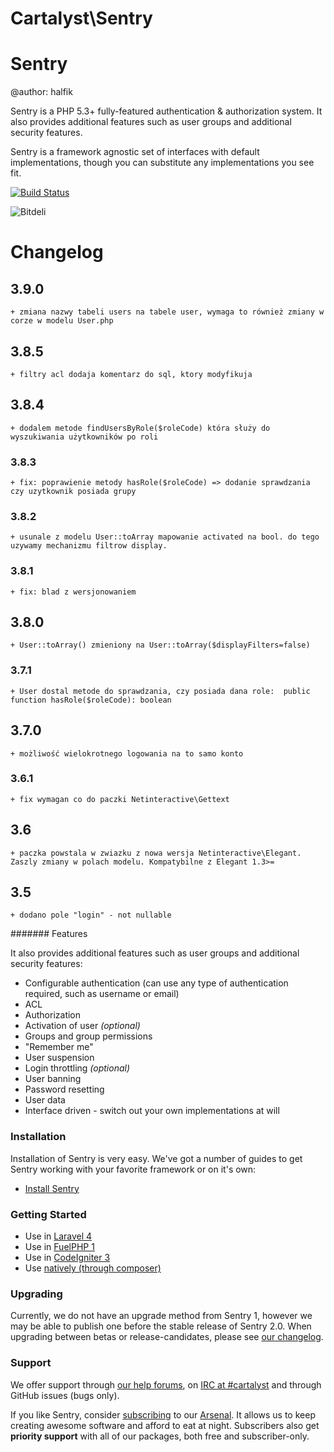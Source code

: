 Cartalyst\Sentry
=====================
# Sentry

@author: halfik

Sentry is a PHP 5.3+ fully-featured authentication & authorization system. It also provides additional features such as user groups and additional security features.

Sentry is a framework agnostic set of interfaces with default implementations, though you can substitute any implementations you see fit.

[![Build Status](https://travis-ci.org/cartalyst/sentry.png?branch=master)](https://travis-ci.org/cartalyst/sentry)

![Bitdeli](https://d2weczhvl823v0.cloudfront.net/cartalyst/sentry/trend.png)

# Changelog

## 3.9.0
    + zmiana nazwy tabeli users na tabele user, wymaga to również zmiany w corze w modelu User.php

## 3.8.5
    + filtry acl dodaja komentarz do sql, ktory modyfikuja

## 3.8.4
    + dodalem metode findUsersByRole($roleCode) która służy do wyszukiwania użytkowników po roli

### 3.8.3
    + fix: poprawienie metody hasRole($roleCode) => dodanie sprawdzania czy uzytkownik posiada grupy

### 3.8.2
    + usunale z modelu User::toArray mapowanie activated na bool. do tego uzywamy mechanizmu filtrow display.

### 3.8.1
    + fix: blad z wersjonowaniem

## 3.8.0
    + User::toArray() zmieniony na User::toArray($displayFilters=false)

### 3.7.1
    + User dostal metode do sprawdzania, czy posiada dana role:  public function hasRole($roleCode): boolean

## 3.7.0
    + możliwość wielokrotnego logowania na to samo konto

### 3.6.1
    + fix wymagan co do paczki Netinteractive\Gettext

## 3.6
    + paczka powstala w zwiazku z nowa wersja Netinteractive\Elegant. Zaszly zmiany w polach modelu. Kompatybilne z Elegant 1.3>=

## 3.5
    + dodano pole "login" - not nullable


####### Features

It also provides additional features such as user groups and additional security features:

- Configurable authentication (can use any type of authentication required, such as username or email)
- ACL
- Authorization
- Activation of user *(optional)*
- Groups and group permissions
- "Remember me"
- User suspension
- Login throttling *(optional)*
- User banning
- Password resetting
- User data
- Interface driven - switch out your own implementations at will

### Installation

Installation of Sentry is very easy. We've got a number of guides to get Sentry working with your favorite framework or on it's own:

- [Install Sentry](https://cartalyst.com/manual/sentry#installation)

### Getting Started

- Use in [Laravel 4](https://cartalyst.com/manual/sentry#laravel-4)
- Use in [FuelPHP 1](https://cartalyst.com/manual/sentry#fuelphp-1.x)
- Use in [CodeIgniter 3](https://cartalyst.com/manual/sentry#codeigniter-3.0-dev)
- Use [natively (through composer)](https://cartalyst.com/manual/sentry#native)

### Upgrading

Currently, we do not have an upgrade method from Sentry 1, however we may be able to publish one before the stable release of Sentry 2.0. When upgrading between betas or release-candidates, please see [our changelog](https://github.com/cartalyst/sentry/blob/master/changelog.md).

### Support

We offer support through [our help forums](http://help.cartalyst.com), on [IRC at #cartalyst](http://webchat.freenode.net/?channels=cartalyst) and through GitHub issues (bugs only).

If you like Sentry, consider [subscribing](http://www.cartalyst.com/pricing) to our [Arsenal](http://www.cartalyst.com/arsenal). It allows us to keep creating awesome software and afford to eat at night. Subscribers also get **priority support** with all of our packages, both free and subscriber-only.


